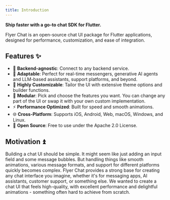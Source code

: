 ```yaml
---
title: Introduction
---
```


**Ship faster with a go-to chat SDK for Flutter.**

Flyer Chat is an open-source chat UI package for Flutter applications, designed for performance, customization, and ease of integration.

## Features ✨

- 🔄 **Backend-agnostic**: Connect to any backend service.
- 🧬 **Adaptable**: Perfect for real-time messengers, generative AI agents and LLM-based assistants, support platforms, and beyond.
- 🎨 **Highly Customizable**: Tailor the UI with extensive theme options and builder functions.
- 🧩 **Modular**: Pick and choose the features you want. You can change any part of the UI or swap it with your own custom implementation.
- ⚡ **Performance Optimized**: Built for speed and smooth animations.
- 🌐 **Cross-Platform**: Supports iOS, Android, Web, macOS, Windows, and Linux.
- 📜 **Open Source**: Free to use under the Apache 2.0 License.

## Motivation ⏫

Building a chat UI should be simple. It might seem like just adding an input field and some message bubbles. But handling things like smooth animations, various message formats, and support for different platforms quickly becomes complex. Flyer Chat provides a strong base for creating any chat interface you imagine, whether it's for messaging apps, AI assistants, customer support, or something else. We wanted to create a chat UI that feels high-quality, with excellent performance and delightful animations - something often hard to achieve from scratch.
